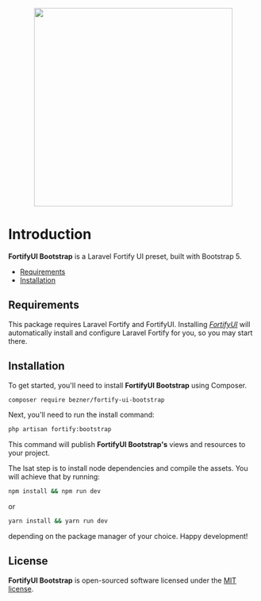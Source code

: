 <p align="center"><img width="400" src="https://github.com/bezner/fortify-ui-bootstrap/raw/master/fortify-preset-image.png"></p>

# Introduction

**FortifyUI Bootstrap** is a Laravel Fortify UI preset, built with Bootstrap 5.

- [Requirements](#requirements)
- [Installation](#installation)

<a name="requirements"></a>
## Requirements

This package requires Laravel Fortify and FortifyUI. Installing [*FortifyUI*](https://github.com/zacksmash/fortify-ui) will automatically install and configure Laravel Fortify for you, so you may start there.

<a name="installation"></a>
## Installation

To get started, you'll need to install **FortifyUI Bootstrap** using Composer.

```bash
composer require bezner/fortify-ui-bootstrap
```

Next, you'll need to run the install command:

```bash
php artisan fortify:bootstrap
```

This command will publish **FortifyUI Bootstrap's** views and resources to your project.

The lsat step is to install node dependencies and compile the assets. You will achieve that by running:

```bash
npm install && npm run dev
```   

or

```bash
yarn install && yarn run dev
```

depending on the package manager of your choice. Happy development! 

## License

**FortifyUI Bootstrap** is open-sourced software licensed under the [MIT license](LICENSE.md).
